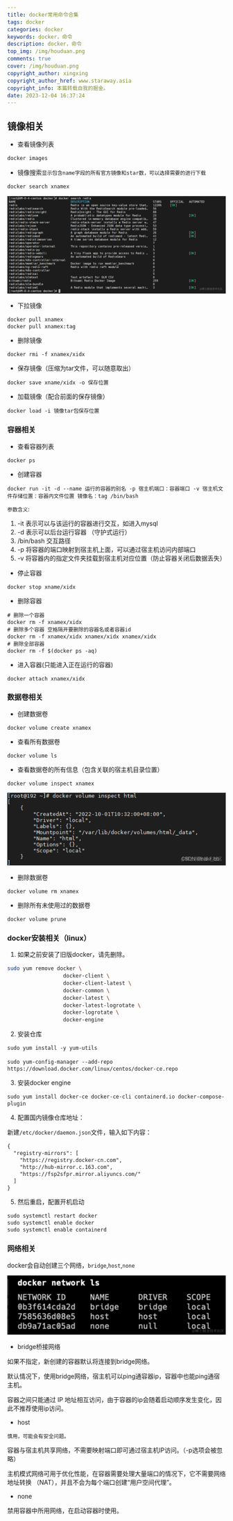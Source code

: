 ```yaml
---
title: docker常用命令合集
tags: docker
categories: docker
keywords: docker，命令
description: docker，命令
top_img: /img/houduan.png
comments: true
cover: /img/houduan.png
copyright_author: xingxing
copyright_author_href: www.staraway.asia
copyright_info: 本篇转载自我的掘金。
date: 2023-12-04 16:37:24
---
```


## 镜像相关
- 查看镜像列表
```bash
docker images
```
- 镜像搜索`显示包含name字段的所有官方镜像和star数，可以选择需要的进行下载`

```bash
docker search xnamex
```

![1](../images/docker常用命令合集-1701679683733.png)
- 下拉镜像
```
docker pull xnamex
docker pull xnamex:tag
```
- 删除镜像
```
docker rmi -f xnamex/xidx
```
- 保存镜像（压缩为tar文件，可以随意取出）
```
docker save xname/xidx -o 保存位置
```
- 加载镜像（配合前面的保存镜像）
```
docker load -i 镜像tar包保存位置
```
### 容器相关

- 查看容器列表
```
docker ps
```
- 创建容器

```
docker run -it -d --name 运行的容器的别名 -p 宿主机端口：容器端口 -v 宿主机文件存储位置：容器内文件位置 镜像名：tag /bin/bash
```
`参数含义`:
1. -it 表示可以与该运行的容器进行交互，如进入mysql
2. -d 表示可以后台运行容器 （守护式运行）
3. /bin/bash 交互路径
4. -p 将容器的端口映射到宿主机上面，可以通过宿主机访问内部端口
5. -v 将容器内的指定文件夹挂载到宿主机对应位置（防止容器关闭后数据丢失）

- 停止容器

```
docker stop xname/xidx
```
- 删除容器
```
# 删除一个容器
docker rm -f xnamex/xidx
# 删除多个容器 空格隔开要删除的容器名或者容器id
docker rm -f xnamex/xidx xnamex/xidx xnamex/xidx
# 删除全部容器
docker rm -f $(docker ps -aq)
```
- 进入容器(只能进入正在运行的容器)

```
docker attach xnamex/xidx
```
### 数据卷相关
- 创建数据卷
```
docker volume create xnamex
```
- 查看所有数据卷

```
docker volume ls
```
- 查看数据卷的所有信息（包含关联的宿主机目录位置）
```
docker volume inspect xnamex
```

![2](../images/docker常用命令合集-1701679704149.png)

- 删除数据卷

``` 
docker volume rm xnamex
```
- 删除所有未使用过的数据卷

```
docker volume prune
```

### docker安装相关（linux）
1. 如果之前安装了旧版docker，请先删除。
```bash
sudo yum remove docker \
                  docker-client \
                  docker-client-latest \
                  docker-common \
                  docker-latest \
                  docker-latest-logrotate \
                  docker-logrotate \
                  docker-engine
```

2. 安装仓库
```
sudo yum install -y yum-utils

sudo yum-config-manager --add-repo https://download.docker.com/linux/centos/docker-ce.repo
```

3. 安装docker engine

```
sudo yum install docker-ce docker-ce-cli containerd.io docker-compose-plugin
```

4. 配置国内镜像仓库地址：

新建`/etc/docker/daemon.json`文件，输入如下内容：
```
{
  "registry-mirrors": [
    "https://registry.docker-cn.com",
    "http://hub-mirror.c.163.com",
    "https://fsp2sfpr.mirror.aliyuncs.com/"
  ]
}
```

5. 然后重启，配置开机启动

```
sudo systemctl restart docker
sudo systemctl enable docker
sudo systemctl enable containerd
```

### 网络相关
docker会自动创建三个网络，`bridge`,`host`,`none`


![3](../images/docker常用命令合集-1701679717546.png)


-   bridge桥接网络

如果不指定，新创建的容器默认将连接到bridge网络。

默认情况下，使用bridge网络，宿主机可以ping通容器ip，容器中也能ping通宿主机。

容器之间只能通过 IP 地址相互访问，由于容器的ip会随着启动顺序发生变化，因此不推荐使用ip访问。

-   host

`慎用，可能会有安全问题。`

容器与宿主机共享网络，不需要映射端口即可通过宿主机IP访问。（-p选项会被忽略）

主机模式网络可用于优化性能，在容器需要处理大量端口的情况下，它不需要网络地址转换 （NAT），并且不会为每个端口创建“用户空间代理”。

-   none

禁用容器中所用网络，在启动容器时使用。
